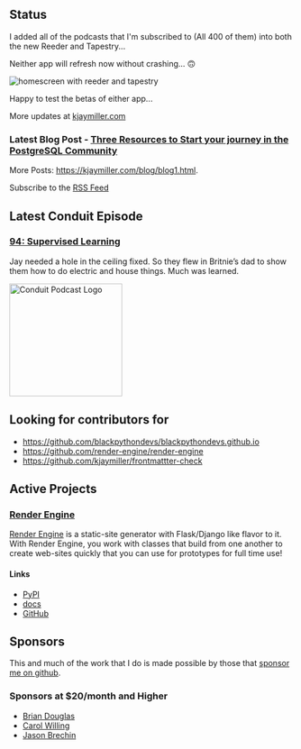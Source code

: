 ## Status

<p>I added all of the podcasts that I'm subscribed to (All 400 of them) into both the new Reeder and Tapestry...</p>

<p>Neither app will refresh now without crashing... 🙃</p>

<p><img alt="homescreen with reeder and tapestry" src="https://kjaymiller.azureedge.net/media/reeder-v-tapestry.jpeg" /></p>

<p>Happy to test the betas of either app...</p>

More updates at [kjaymiller.com](https://kjaymiller.com/microblog/microblog)

### Latest Blog Post - [Three Resources to Start your journey in the PostgreSQL Community](https://kjaymiller.com/blog/three-resources-to-start-your-journey-in-the-postgresql-community.html)

More Posts: <https://kjaymiller.com/blog/blog1.html>.

Subscribe to the [RSS Feed](https://kjaymiller.com/allposts.rss)

## Latest Conduit Episode

### [94: Supervised Learning](http://relay.fm/conduit/94)

Jay needed a hole in the ceiling fixed. So they flew in Britnie’s dad to show them how to do electric and house things. Much was learned.

<img src="https://kjaymiller.s3-us-west-2.amazonaws.com/images/conduit_artwork.png" height="200" width="200" alt="Conduit Podcast Logo"/>

## Looking for contributors for

- <https://github.com/blackpythondevs/blackpythondevs.github.io>
- <https://github.com/render-engine/render-engine>
- <https://github.com/kjaymiller/frontmattter-check>

## Active Projects

### [Render Engine]

[Render Engine] is a static-site generator with Flask/Django like flavor to it.
With Render Engine, you work with classes that build from one another to create
web-sites quickly that you can use for prototypes for full time use!

#### Links

- [PyPI](https://pypi.org/project/render-engine)
- [docs](https://render-engine.readthedocs.io)
- [GitHub](https://github.com/kjaymiller/render_engine)

## Sponsors

This and much of the work that I do is made possible by those that [sponsor me
on github](https://github.com/sponsors/kjaymiller).

### Sponsors at $20/month and Higher

- [Brian Douglas](https://github.com/bdougie)
- [Carol Willing](https://github.com/willingc)
- [Jason Brechin](https://github.com/brechin)

[Render Engine]: https://render-engine.readthedocs.io
